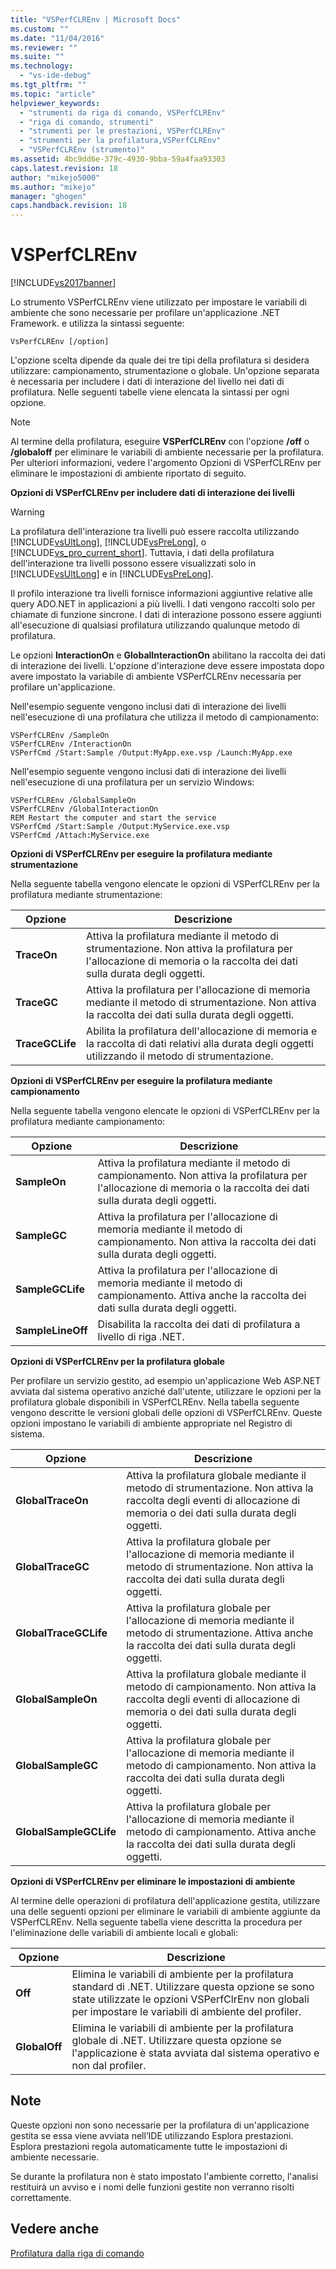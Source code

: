 ```yaml
---
title: "VSPerfCLREnv | Microsoft Docs"
ms.custom: ""
ms.date: "11/04/2016"
ms.reviewer: ""
ms.suite: ""
ms.technology: 
  - "vs-ide-debug"
ms.tgt_pltfrm: ""
ms.topic: "article"
helpviewer_keywords: 
  - "strumenti da riga di comando, VSPerfCLREnv"
  - "riga di comando, strumenti"
  - "strumenti per le prestazioni, VSPerfCLREnv"
  - "strumenti per la profilatura,VSPerfCLREnv"
  - "VSPerfCLREnv (strumento)"
ms.assetid: 4bc9dd6e-379c-4930-9bba-59a4faa93303
caps.latest.revision: 18
author: "mikejo5000"
ms.author: "mikejo"
manager: "ghogen"
caps.handback.revision: 18
---
```

# VSPerfCLREnv
[!INCLUDE[vs2017banner](../code-quality/includes/vs2017banner.md)]

Lo strumento VSPerfCLREnv viene utilizzato per impostare le variabili di ambiente che sono necessarie per profilare un'applicazione .NET Framework.  e utilizza la sintassi seguente:  
  
```  
VsPerfCLREnv [/option]  
```  
  
 L'opzione scelta dipende da quale dei tre tipi della profilatura si desidera utilizzare: campionamento, strumentazione o globale.  Un'opzione separata è necessaria per includere i dati di interazione del livello nei dati di profilatura.  Nelle seguenti tabelle viene elencata la sintassi per ogni opzione.  
  
> [!NOTE]
>  Al termine della profilatura, eseguire **VSPerfCLREnv** con l'opzione **\/off** o **\/globaloff** per eliminare le variabili di ambiente necessarie per la profilatura.  Per ulteriori informazioni, vedere l'argomento Opzioni di VSPerfCLREnv per eliminare le impostazioni di ambiente riportato di seguito.  
  
 **Opzioni di VSPerfCLREnv per includere dati di interazione dei livelli**  
  
> [!WARNING]
>  La profilatura dell'interazione tra livelli può essere raccolta utilizzando [!INCLUDE[vsUltLong](../code-quality/includes/vsultlong_md.md)], [!INCLUDE[vsPreLong](../code-quality/includes/vsprelong_md.md)], o [!INCLUDE[vs_pro_current_short](../profiling/includes/vs_pro_current_short_md.md)].  Tuttavia, i dati della profilatura dell'interazione tra livelli possono essere visualizzati solo in [!INCLUDE[vsUltLong](../code-quality/includes/vsultlong_md.md)] e in [!INCLUDE[vsPreLong](../code-quality/includes/vsprelong_md.md)].  
  
 Il profilo interazione tra livelli fornisce informazioni aggiuntive relative alle query ADO.NET in applicazioni a più livelli.  I dati vengono raccolti solo per chiamate di funzione sincrone.  I dati di interazione possono essere aggiunti all'esecuzione di qualsiasi profilatura utilizzando qualunque metodo di profilatura.  
  
 Le opzioni **InteractionOn** e **GlobalInteractionOn** abilitano la raccolta dei dati di interazione dei livelli.  L'opzione d'interazione deve essere impostata dopo avere impostato la variabile di ambiente VSPerfCLREnv necessaria per profilare un'applicazione.  
  
 Nell'esempio seguente vengono inclusi dati di interazione dei livelli nell'esecuzione di una profilatura che utilizza il metodo di campionamento:  
  
```  
VSPerfCLREnv /SampleOn  
VSPerfCLREnv /InteractionOn  
VSPerfCmd /Start:Sample /Output:MyApp.exe.vsp /Launch:MyApp.exe  
```  
  
 Nell'esempio seguente vengono inclusi dati di interazione dei livelli nell'esecuzione di una profilatura per un servizio Windows:  
  
```  
VSPerfCLREnv /GlobalSampleOn  
VSPerfCLREnv /GlobalInteractionOn  
REM Restart the computer and start the service  
VSPerfCmd /Start:Sample /Output:MyService.exe.vsp   
VSPerfCmd /Attach:MyService.exe  
```  
  
 **Opzioni di VSPerfCLREnv per eseguire la profilatura mediante strumentazione**  
  
 Nella seguente tabella vengono elencate le opzioni di VSPerfCLREnv per la profilatura mediante strumentazione:  
  
|Opzione|Descrizione|  
|-------------|-----------------|  
|**TraceOn**|Attiva la profilatura mediante il metodo di strumentazione.  Non attiva la profilatura per l'allocazione di memoria o la raccolta dei dati sulla durata degli oggetti.|  
|**TraceGC**|Attiva la profilatura per l'allocazione di memoria mediante il metodo di strumentazione.  Non attiva la raccolta dei dati sulla durata degli oggetti.|  
|**TraceGCLife**|Abilita la profilatura dell'allocazione di memoria e la raccolta di dati relativi alla durata degli oggetti utilizzando il metodo di strumentazione.|  
  
 **Opzioni di VSPerfCLREnv per eseguire la profilatura mediante campionamento**  
  
 Nella seguente tabella vengono elencate le opzioni di VSPerfCLREnv per la profilatura mediante campionamento:  
  
|Opzione|Descrizione|  
|-------------|-----------------|  
|**SampleOn**|Attiva la profilatura mediante il metodo di campionamento.  Non attiva la profilatura per l'allocazione di memoria o la raccolta dei dati sulla durata degli oggetti.|  
|**SampleGC**|Attiva la profilatura per l'allocazione di memoria mediante il metodo di campionamento.  Non attiva la raccolta dei dati sulla durata degli oggetti.|  
|**SampleGCLife**|Attiva la profilatura per l'allocazione di memoria mediante il metodo di campionamento.  Attiva anche la raccolta dei dati sulla durata degli oggetti.|  
|**SampleLineOff**|Disabilita la raccolta dei dati di profilatura a livello di riga .NET.|  
  
 **Opzioni di VSPerfCLREnv per la profilatura globale**  
  
 Per profilare un servizio gestito, ad esempio un'applicazione Web ASP.NET avviata dal sistema operativo anziché dall'utente, utilizzare le opzioni per la profilatura globale disponibili in VSPerfCLREnv.  Nella tabella seguente vengono descritte le versioni globali delle opzioni di VSPerfCLREnv.  Queste opzioni impostano le variabili di ambiente appropriate nel Registro di sistema.  
  
|Opzione|Descrizione|  
|-------------|-----------------|  
|**GlobalTraceOn**|Attiva la profilatura globale mediante il metodo di strumentazione.  Non attiva la raccolta degli eventi di allocazione di memoria o dei dati sulla durata degli oggetti.|  
|**GlobalTraceGC**|Attiva la profilatura globale per l'allocazione di memoria mediante il metodo di strumentazione.  Non attiva la raccolta dei dati sulla durata degli oggetti.|  
|**GlobalTraceGCLife**|Attiva la profilatura globale per l'allocazione di memoria mediante il metodo di strumentazione.  Attiva anche la raccolta dei dati sulla durata degli oggetti.|  
|**GlobalSampleOn**|Attiva la profilatura globale mediante il metodo di campionamento.  Non attiva la raccolta degli eventi di allocazione di memoria o dei dati sulla durata degli oggetti.|  
|**GlobalSampleGC**|Attiva la profilatura globale per l'allocazione di memoria mediante il metodo di campionamento.  Non attiva la raccolta dei dati sulla durata degli oggetti.|  
|**GlobalSampleGCLife**|Attiva la profilatura globale per l'allocazione di memoria mediante il metodo di campionamento.  Attiva anche la raccolta dei dati sulla durata degli oggetti.|  
  
 **Opzioni di VSPerfCLREnv per eliminare le impostazioni di ambiente**  
  
 Al termine delle operazioni di profilatura dell'applicazione gestita, utilizzare una delle seguenti opzioni per eliminare le variabili di ambiente aggiunte da VSPerfCLREnv.  Nella seguente tabella viene descritta la procedura per l'eliminazione delle variabili di ambiente locali e globali:  
  
|Opzione|Descrizione|  
|-------------|-----------------|  
|**Off**|Elimina le variabili di ambiente per la profilatura standard di .NET.  Utilizzare questa opzione se sono state utilizzate le opzioni VSPerfClrEnv non globali per impostare le variabili di ambiente del profiler.|  
|**GlobalOff**|Elimina le variabili di ambiente per la profilatura globale di .NET.  Utilizzare questa opzione se l'applicazione è stata avviata dal sistema operativo e non dal profiler.|  
  
## Note  
 Queste opzioni non sono necessarie per la profilatura di un'applicazione gestita se essa viene avviata nell’IDE utilizzando Esplora prestazioni.  Esplora prestazioni regola automaticamente tutte le impostazioni di ambiente necessarie.  
  
 Se durante la profilatura non è stato impostato l'ambiente corretto, l'analisi restituirà un avviso e i nomi delle funzioni gestite non verranno risolti correttamente.  
  
## Vedere anche  
 [Profilatura dalla riga di comando](../profiling/using-the-profiling-tools-from-the-command-line.md)
